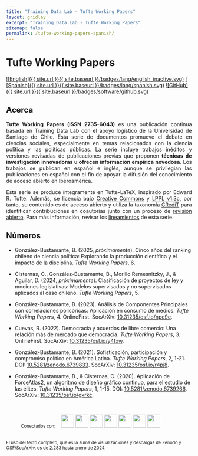 ```yaml
---
title: "Training Data Lab - Tufte Working Papers"
layout: gridlay
excerpt: "Training Data Lab - Tufte Working Papers"
sitemap: false
permalink: /tufte-working-papers-spanish/
---
```


# Tufte Working Papers

[![English]({{ site.url }}{{ site.baseurl }}/badges/lang/english_inactive.svg)](https://training-datalab.com/tufte-working-papers) [![Spanish]({{ site.url }}{{ site.baseurl }}/badges/lang/spanish.svg)](https://training-datalab.com/tufte-working-papers-spanish) [![GitHub]({{ site.url }}{{ site.baseurl }}/badges/software/github.svg)](https://github.com/training-datalab/tufte-working-papers)

## Acerca

<p align=" justify"><b>Tufte Working Papers (ISSN 2735-6043)</b> es una publicación continua basada en Training Data Lab con el apoyo logístico de la Universidad de Santiago de Chile. Esta serie de documentos promueve el debate en ciencias sociales, especialmente en temas relacionados con la ciencia política y las políticas públicas. La serie incluye trabajos inéditos y versiones revisadas de publicaciones previas que proponen <strong>técnicas de investigación innovadoras u ofrecen información empírica novedosa</strong>. Los trabajos se publican en español e inglés, aunque se privilegian las publicaciones en español con el fin de apoyar la difusión del conocimiento de acceso abierto en Iberoamérica.</p>

<p align=" justify">Esta serie se produce íntegramente en Tufte-LaTeX, inspirado por Edward R. Tufte. Además, se licencia bajo <a href="https://github.com/training-datalab/tufte-working-papers/blob/master/LICENSE-CC.md" target="_blank">Creative Commons</a> y <a href="https://github.com/training-datalab/tufte-working-papers/blob/master/LICENSE-LPPL.md" target="_blank">LPPL v1.3c</a>, por tanto, su contenido es de acceso abierto y utiliza la taxonomía <a href="/credit/">CRediT</a> para identificar contribuciones en coautorías junto con un proceso de <a href="/tufte-working-papers/open-review-spanish/">revisión abierto</a>. Para más información, revisar los <a href="/tufte-working-papers/guidelines-spanish/">lineamientos</a> de esta serie.</p>

## Números

- González-Bustamante, B. (2025, *próximamente*). Cinco años del ranking chileno de ciencia política: Explorando la producción científica y el impacto de la disciplina.  *Tufte Working Papers*, 6.

- Cisternas, C., González-Bustamante, B., Morillo Remesnitzky, J., & Aguilar, D. (2024, *próximamente*). Clasificación de proyectos de ley y mociones legislativas: Modelos supervisados y no supervisados aplicados al caso chileno. *Tufte Working Papers*, 5.

- González-Bustamante, B. (2023). Análisis de Componentes Principales con correlaciones policóricas: Aplicación en consumo de medios. *Tufte Working Papers*, 4. OnlineFirst. SocArXiv: <a href="https://doi.org/10.31235/osf.io/npc9e" target="_blank">10.31235/osf.io/npc9e</a>. <!-- SocArXiv acuñado en progreso: <a href="https://osf.io/preprints/socarxiv/npc9e" target="_blank">https://osf.io/preprints/socarxiv/npc9e</a>.-->

- Cuevas, R. (2022). Democracia y acuerdos de libre comercio: Una relación más de mercado que democracia. *Tufte Working Papers*, 3. OnlineFirst. SocArXiv: <a href="https://doi.org/10.31235/osf.io/y4fxw" target="_blank">10.31235/osf.io/y4fxw</a>.

- González-Bustamante, B. (2021). Sofisticación, participación y compromiso político en América Latina. *Tufte Working Papers*, 2, 1-21. DOI: <a href="https://doi.org/10.5281/zenodo.6739833" target="_blank">10.5281/zenodo.6739833</a>. SocArXiv: <a href="https://doi.org/10.31235/osf.io/r4pj8" target="_blank">10.31235/osf.io/r4pj8</a>.

- González-Bustamante, B., & Cisternas, C. (2020). Aplicación de ForceAtlas2, un algoritmo de diseño gráfico continuo, para el estudio de las élites. *Tufte Working Papers*, 1, 1-15. DOI: <a href="https://doi.org/10.5281/zenodo.6739266" target="_blank">10.5281/zenodo.6739266</a>. SocArXiv: <a href="https://doi.org/10.31235/osf.io/gxrkc" target="_blank">10.31235/osf.io/gxrkc</a>.
<br />

<figure class="fourth">
  <small>Conectados con:</small> &nbsp;&nbsp; <img src="{{ site.url }}{{ site.baseurl }}/images/logos/latindex.png" style="height: 35px"> <img src="{{ site.url }}{{ site.baseurl }}/images/logos/zenodo.png" style="height: 35px"> <img src="{{ site.url }}{{ site.baseurl }}/images/logos/openaire.jpg" style="height: 35px"> <img src="{{ site.url }}{{ site.baseurl }}/images/logos/socarxiv.jpg" style="height: 35px"> <img src="{{ site.url }}{{ site.baseurl }}/images/logos/orcid.png" style="height: 35px"> <img src="{{ site.url }}{{ site.baseurl }}/images/logos/cc.png" style="height: 35px"> <img src="{{ site.url }}{{ site.baseurl }}/images/logos/dora.png" style="height: 35px">
</figure>

<br />
<small>El uso del texto completo, que es la suma de visualizaciones y descargas de Zenodo y OSF/SocArXiv, es de 2.283 hasta enero de 2024.</small>
